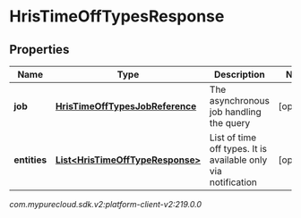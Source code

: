 # HrisTimeOffTypesResponse


## Properties

| Name | Type | Description | Notes |
| ------------ | ------------- | ------------- | ------------- |
| **job** | [**HrisTimeOffTypesJobReference**](HrisTimeOffTypesJobReference) | The asynchronous job handling the query |  [optional] |
| **entities** | [**List&lt;HrisTimeOffTypeResponse&gt;**](HrisTimeOffTypeResponse) | List of time off types. It is available only via notification |  [optional] |




_com.mypurecloud.sdk.v2:platform-client-v2:219.0.0_
